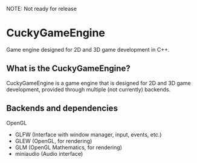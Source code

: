 NOTE: Not ready for release

# CuckyGameEngine
Game engine designed for 2D and 3D game development in C++.

## What is the CuckyGameEngine?
CuckyGameEngine is a game engine that is designed for 2D and 3D game development, provided through multiple (not currently) backends.

## Backends and dependencies
OpenGL
* GLFW (Interface with window manager, input, events, etc.)
* GLEW (OpenGL, for rendering)
* GLM (OpenGL Mathematics, for rendering)
* miniaudio (Audio interface)
